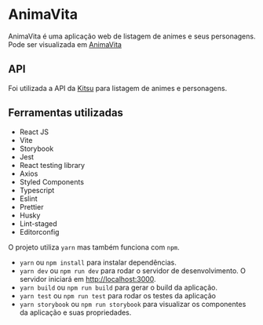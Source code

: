 # AnimaVita
AnimaVita é uma aplicação web de listagem de animes e seus personagens.
Pode ser visualizada em [AnimaVita](https://anima-vita.netlify.app/)

## API
Foi utilizada a API da [Kitsu](https://kitsu.docs.apiary.io/#) para listagem de animes e personagens.

## Ferramentas utilizadas
- React JS
- Vite
- Storybook
- Jest
- React testing library
- Axios
- Styled Components
- Typescript
- Eslint
- Prettier
- Husky
- Lint-staged
- Editorconfig

O projeto utiliza `yarn` mas também funciona com `npm`. 
- `yarn` ou `npm install` para instalar dependências.
- `yarn dev` ou `npm run dev` para rodar o servidor de desenvolvimento. O servidor iniciará em [http://localhost:3000](http://localhost:3000).
- `yarn build` ou `npm run build` para gerar o build da aplicação.
- `yarn test` ou `npm run test` para rodar os testes da aplicação
- `yarn storybook` ou `npm run storybook` para visualizar os componentes da aplicação e suas propriedades.
